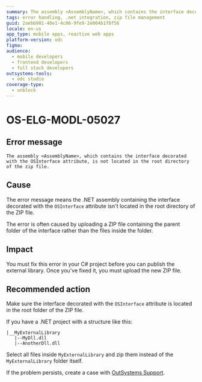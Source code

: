 ```yaml
---
summary: The assembly <AssemblyName>, which contains the interface decorated with the OSInterface attribute, is not located in the root directory of the zip file.
tags: error handling, .net integration, zip file management
guid: 2aebb901-40e1-4c06-9fe9-2e004b1f0f56
locale: en-us
app_type: mobile apps, reactive web apps
platform-version: odc
figma:
audience:
  - mobile developers
  - frontend developers
  - full stack developers
outsystems-tools:
  - odc studio
coverage-type:
  - unblock
---
```


# OS-ELG-MODL-05027

## Error message

`The assembly <AssemblyName>, which contains the interface decorated with the OSInterface attribute, is not located in the root directory of the zip file.`

## Cause

The error message means the .NET assembly containing the interface decorated with the `OSInterface` attribute isn't located in the root directory of the ZIP file.

The error is often caused by uploading a ZIP file containing the parent folder of the interface rather than the files inside the folder.

## Impact

You must fix this error in your C# project before you can publish the external library. Once you've fixed it, you must upload the new ZIP file.

## Recommended action

Make sure the interface decorated with the `OSInterface` attribute is located in the root folder of the ZIP file.

If you have a .NET project with a structure like this:

    |__MyExternalLibrary
       |--MyDll.dll
       |--AnotherDll.dll

Select all files inside `MyExternalLibrary` and zip them instead of the `MyExternalLibrary` folder itself.

If the problem persists, create a case with [OutSystems Support](https://www.outsystems.com/support/portal/open-support-case?ErrorCode=OS-ELG-MODL-05027).

